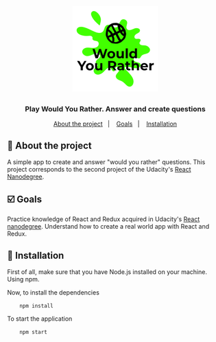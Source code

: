 <h1 align="center">
  <img alt="Would You Rather" title="Express" src="./public/images/logo.png" width="200px" />
</h1>
<h3 align="center">
  Play <b>Would You Rather</b>. Answer and create questions
</h3>

<p align="center">
  <a href="#rocket-about-the-project">About the project</a>&nbsp;&nbsp;&nbsp;|&nbsp;&nbsp;&nbsp;
  <a href="#ballot_box_with_check-goals">Goals</a>&nbsp;&nbsp;&nbsp;|&nbsp;&nbsp;&nbsp;
  <a href="#checkered_flag-installation">Installation</a>
</p>

## :rocket: About the project
A simple app to create and answer "would you rather" questions. This project corresponds to the second project of the Udacity's [React Nanodegree](https://www.udacity.com/course/react-nanodegree--nd019).

## :ballot_box_with_check: Goals
Practice knowledge of React and Redux acquired in Udacity's [React nanodegree](https://www.udacity.com/course/react-nanodegree--nd019). Understand how to create a real world app with React and Redux.

## :checkered_flag: Installation
First of all, make sure that you have Node.js installed on your machine. Using npm.

Now, to install the dependencies

```
    npm install
```

To start the application
```
    npm start
```
